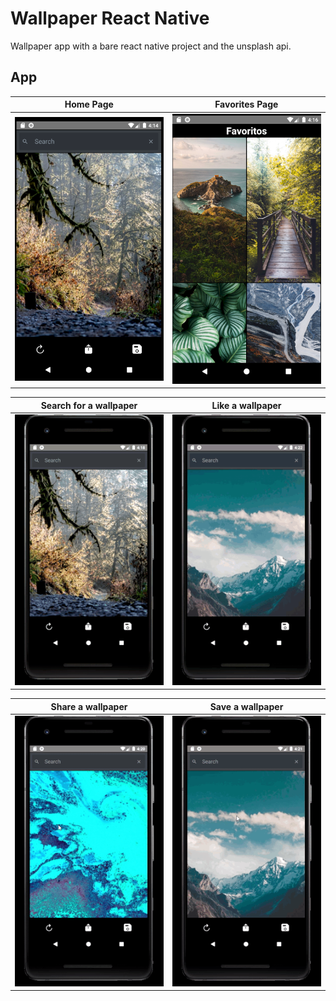 # Wallpaper React Native

Wallpaper app with a bare react native project and the unsplash api.

## App
Home Page            |  Favorites Page
:-------------------------:|:-------------------------:
<img src="./wallpaper_app/images/home-page.png" alt="drawing" width="307"/>  |  <img src="./wallpaper_app/images/favoritos-page.png" alt="drawing" width="300"/>  

Search for a wallpaper            |  Like a wallpaper
:-------------------------:|:-------------------------:
<img src="./wallpaper_app/images/search.gif" alt="drawing" width="300"/>  |  <img src="./wallpaper_app/images/like.gif" alt="drawing" width="300"/>  

Share a wallpaper         |  Save a wallpaper
:-------------------------:|:-------------------------:
<img src="./wallpaper_app/images/share.gif" alt="drawing" width="300"/>  |  <img src="./wallpaper_app/images/save.gif" alt="drawing" width="300"/>

